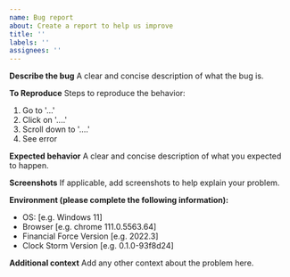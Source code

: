 ```yaml
---
name: Bug report
about: Create a report to help us improve
title: ''
labels: ''
assignees: ''
---
```


**Describe the bug**
A clear and concise description of what the bug is.

**To Reproduce**
Steps to reproduce the behavior:

1. Go to '...'
2. Click on '....'
3. Scroll down to '....'
4. See error

**Expected behavior**
A clear and concise description of what you expected to happen.

**Screenshots**
If applicable, add screenshots to help explain your problem.

**Environment (please complete the following information):**

- OS: [e.g. Windows 11]
- Browser [e.g. chrome 111.0.5563.64]
- Financial Force Version [e.g. 2022.3]
- Clock Storm Version [e.g. 0.1.0-93f8d24]

**Additional context**
Add any other context about the problem here.
